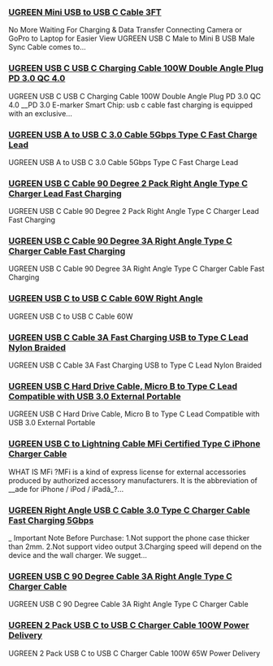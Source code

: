 ### [UGREEN Mini USB to USB C Cable 3FT](https://eu.ugreen.com/products/ugreen-mini-usb-to-type-c) ###

No More Waiting For Charging & Data Transfer Connecting Camera or GoPro to Laptop for Easier View UGREEN USB C Male to Mini B USB Male Sync Cable comes to...

### [UGREEN USB C USB C Charging Cable 100W Double Angle Plug PD 3.0 QC 4.0](https://eu.ugreen.com/products/ugreen-usb-c-usb-c-charging-cable-100w-double-angle-plug-pd-3-0-qc-4-0) ###

UGREEN USB C USB C Charging Cable 100W Double Angle Plug PD 3.0 QC 4.0 \_\_PD 3.0 E-marker Smart Chip: usb c cable fast charging is equipped with an exclusive...

### [UGREEN USB A to USB C 3.0 Cable 5Gbps Type C Fast Charge Lead](https://eu.ugreen.com/products/ugreen-usb-a-to-usb-c-3-0-cable-5gbps-type-c-fast-charge-lead) ###

 UGREEN USB A to USB C 3.0 Cable 5Gbps Type C Fast Charge Lead

### [UGREEN USB C Cable 90 Degree 2 Pack Right Angle Type C Charger Lead Fast Charging](https://eu.ugreen.com/products/ugreen-usb-c-cable-90-degree-2-pack-right-angle-type-c-charger-lead-fast-charging) ###

UGREEN USB C Cable 90 Degree 2 Pack Right Angle Type C Charger Lead Fast Charging

### [UGREEN USB C Cable 90 Degree 3A Right Angle Type C Charger Cable Fast Charging](https://eu.ugreen.com/products/ugreen-usb-c-cable-90-degree-3a-right-angle-type-c-charger-cable-fast-charging) ###

UGREEN USB C Cable 90 Degree 3A Right Angle Type C Charger Cable Fast Charging

### [UGREEN USB C to USB C Cable 60W Right Angle](https://eu.ugreen.com/products/ugreen-usb-c-to-usb-c-cable-60w-1) ###

UGREEN USB C to USB C Cable 60W

### [UGREEN USB C Cable 3A Fast Charging USB to Type C Lead Nylon Braided](https://eu.ugreen.com/products/ugreen-usb-c-cable-3a-fast-charging-usb-to-type-c-lead-nylon-braided-1) ###

UGREEN USB C Cable 3A Fast Charging USB to Type C Lead Nylon Braided

### [UGREEN USB C Hard Drive Cable, Micro B to Type C Lead Compatible with USB 3.0 External Portable](https://eu.ugreen.com/products/ugreen-usb-c-hard-drive-cable-micro-b-to-type-c-lead-compatible-with-usb-3-0-external-portable) ###

UGREEN USB C Hard Drive Cable, Micro B to Type C Lead Compatible with USB 3.0 External Portable

### [UGREEN USB C to Lightning Cable MFi Certified Type C iPhone Charger Cable](https://eu.ugreen.com/products/ugreen-usb-c-to-lightning-cable-mfi-certified-type-c-iphone-charger-cable) ###

WHAT IS MFi ?MFi is a kind of express license for external accessories produced by authorized accessory manufacturers. It is the abbreviation of \_\_ade for iPhone / iPod / iPadâ\_?...

### [UGREEN Right Angle USB C Cable 3.0 Type C Charger Cable Fast Charging 5Gbps](https://eu.ugreen.com/products/ugreen-right-angle-usb-c-cable-3-0-type-c-charger-cable-fast-charging-5gbps) ###

\_ Important Note Before Purchase: 1.Not support the phone case thicker than 2mm. 2.Not support video output 3.Charging speed will depend on the device and the wall charger. We sugget...

### [UGREEN USB C 90 Degree Cable 3A Right Angle Type C Charger Cable](https://eu.ugreen.com/products/ugreen-usb-c-90-degree-cable-3a-right-angle-type-c-charger-cable) ###

UGREEN USB C 90 Degree Cable 3A Right Angle Type C Charger Cable

### [UGREEN 2 Pack USB C to USB C Charger Cable 100W Power Delivery](https://eu.ugreen.com/products/ugreen-2-pack-usb-c-to-usb-c-charger-cable-100w-65w-power-delivery) ###

UGREEN 2 Pack USB C to USB C Charger Cable 100W 65W Power Delivery
